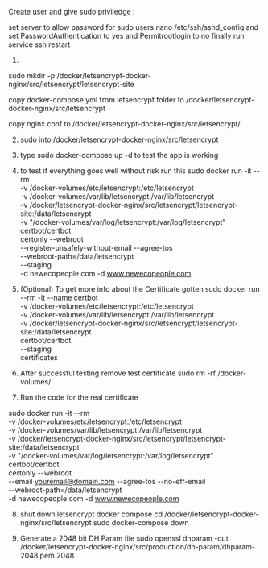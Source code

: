

Create user and give sudo priviledge : 

set server to allow password for sudo users
nano /etc/ssh/sshd_config and set PasswordAuthentication to yes and Permitrootlogin to no
finally run service ssh restart

1. 

sudo mkdir -p /docker/letsencrypt-docker-nginx/src/letsencrypt/letsencrypt-site

copy docker-compose.yml from letsencrypt folder to 
/docker/letsencrypt-docker-nginx/src/letsencrypt

copy nginx.conf to
/docker/letsencrypt-docker-nginx/src/letsencrypt/


2. sudo into /docker/letsencrypt-docker-nginx/src/letsencrypt
3. type sudo docker-compose up -d to test the app is working

4. to test if everything goes well without risk run this 
sudo docker run -it --rm \
-v /docker-volumes/etc/letsencrypt:/etc/letsencrypt \
-v /docker-volumes/var/lib/letsencrypt:/var/lib/letsencrypt \
-v /docker/letsencrypt-docker-nginx/src/letsencrypt/letsencrypt-site:/data/letsencrypt \
-v "/docker-volumes/var/log/letsencrypt:/var/log/letsencrypt" \
certbot/certbot \
certonly --webroot \
--register-unsafely-without-email --agree-tos \
--webroot-path=/data/letsencrypt \
--staging \
-d newecopeople.com -d www.newecopeople.com

5. (Optional) To get more info about the Certificate gotten
    sudo docker run --rm -it --name certbot \
-v /docker-volumes/etc/letsencrypt:/etc/letsencrypt \
-v /docker-volumes/var/lib/letsencrypt:/var/lib/letsencrypt \
-v /docker/letsencrypt-docker-nginx/src/letsencrypt/letsencrypt-site:/data/letsencrypt \
certbot/certbot \
--staging \
certificates

6. After successful testing remove test certificate 
sudo rm -rf /docker-volumes/

7. Run the code for the real certificate

sudo docker run -it --rm \
-v /docker-volumes/etc/letsencrypt:/etc/letsencrypt \
-v /docker-volumes/var/lib/letsencrypt:/var/lib/letsencrypt \
-v /docker/letsencrypt-docker-nginx/src/letsencrypt/letsencrypt-site:/data/letsencrypt \
-v "/docker-volumes/var/log/letsencrypt:/var/log/letsencrypt" \
certbot/certbot \
certonly --webroot \
--email youremail@domain.com --agree-tos --no-eff-email \
--webroot-path=/data/letsencrypt \
-d newecopeople.com -d www.newecopeople.com

8. shut down letsencrypt docker compose 
cd /docker/letsencrypt-docker-nginx/src/letsencrypt
sudo docker-compose down

9. Generate a 2048 bit DH Param file
sudo openssl dhparam -out /docker/letsencrypt-docker-nginx/src/production/dh-param/dhparam-2048.pem 2048
